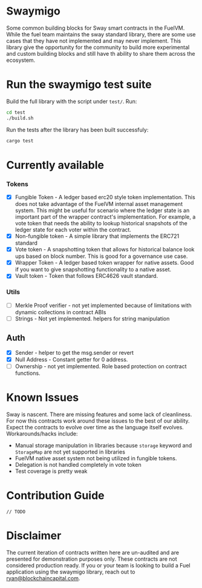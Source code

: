 # Swaymigo 
Some common building blocks for Sway smart contracts in the FuelVM. While the fuel team maintains the sway standard library, there are some use cases that they have not implemented and may never implement. This library give the opportunity for the community to build more experimental and custom building blocks and still have th ability to share them across the ecosystem.


# Run the swaymigo test suite 

Build the full library with the script under `test/`. Run: 
``` sh
cd test
./build.sh
```

Run the tests after the library has been built successfuly: 
``` sh 
cargo test 
```

# Currently available
### Tokens
- [x] Fungible Token - A ledger based erc20 style token implementation. This does not take advantage of the FuelVM internal asset management system. This might be useful for scenario where the ledger state is an important part of the wrapper contract's implementation. For example, a vote token that needs the ability to lookup historical snapshots of the ledger state for each voter within the contract. 
- [x] Non-fungible token - A simple library that implements the ERC721 standard
- [x] Vote token - A snapshotting token that allows for historical balance look ups based on block number. This is good for a governance use case. 
- [x] Wrapper Token - A ledger based token wrapper for native assets. Good if you want to give snapshotting functionality to a native asset. 
- [x] Vault token - Token that follows ERC4626 vault standard. 
### Utils
- [ ] Merkle Proof verifier - not yet implemented because of limitations with dynamic collections in contract ABIs
- [ ] Strings - Not yet implemented. helpers for string manipulation

## Auth
- [x] Sender - helper to get the msg.sender or revert
- [x] Null Address - Constant getter for 0 address.
- [ ] Ownership - not yet implemented. Role based protection on contract functions. 

# Known Issues
Sway is nascent. There are missing features and some lack of cleanliness. For now this contracts work around these issues to the best of our ability. Expect the contracts to evolve over time as the language itself evolves.
Workarounds/hacks include: 
- Manual storage manipulation in libraries because `storage` keyword and `StorageMap` are not yet supported in libraries
- FuelVM native asset system not being utilized in fungible tokens. 
- Delegation is not handled completely in vote token
- Test coverage is pretty weak

# Contribution Guide
`// TODO` 

# Disclaimer
The current iteration of contracts written here are un-audited and are presented for demonstration purposes only. These contracts are not considered production ready. If you or your team is looking to build a Fuel application using the swaymigo library, reach out to ryan@blockchaincapital.com.

